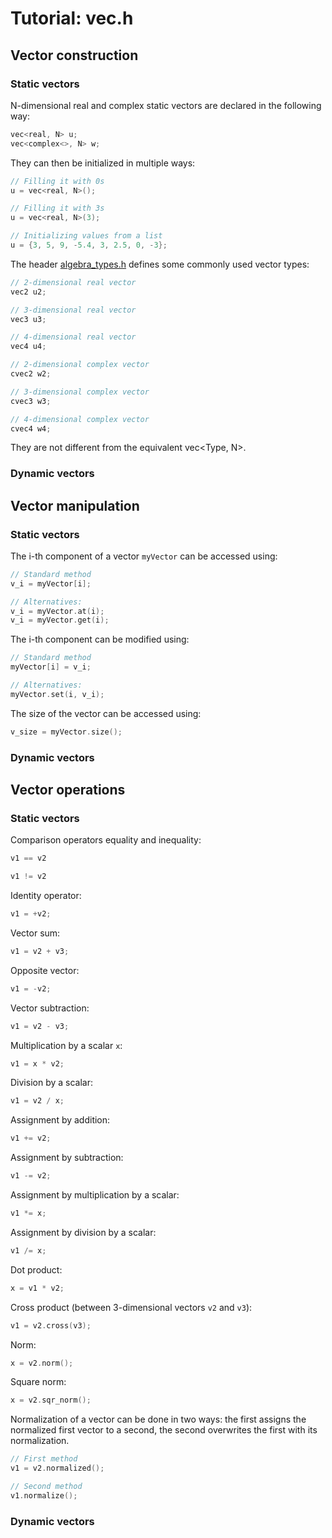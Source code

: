 # Tutorial: vec.h

## Vector construction

### Static vectors

N-dimensional real and complex static vectors are declared in the following way:

```cpp
vec<real, N> u;
vec<complex<>, N> w;
```

They can then be initialized in multiple ways:

```cpp
// Filling it with 0s
u = vec<real, N>();

// Filling it with 3s
u = vec<real, N>(3);

// Initializing values from a list
u = {3, 5, 9, -5.4, 3, 2.5, 0, -3};
```

The header [algebra_types.h](https://github.com/chaotic-society/theoretica/blob/master/src/algebra/algebra_types.h) defines some commonly used vector types:

```cpp
// 2-dimensional real vector
vec2 u2;

// 3-dimensional real vector
vec3 u3;

// 4-dimensional real vector
vec4 u4;

// 2-dimensional complex vector
cvec2 w2;

// 3-dimensional complex vector
cvec3 w3;

// 4-dimensional complex vector
cvec4 w4;
```

They are not different from the equivalent vec<Type, N>.


### Dynamic vectors

## Vector manipulation

### Static vectors

The i-th component of a vector `myVector` can be accessed using:

```cpp
// Standard method
v_i = myVector[i];

// Alternatives:
v_i = myVector.at(i);
v_i = myVector.get(i);
```

The i-th component can be modified using:

```cpp
// Standard method
myVector[i] = v_i;

// Alternatives:
myVector.set(i, v_i);
```

The size of the vector can be accessed using:

```cpp
v_size = myVector.size();
```

### Dynamic vectors

## Vector operations

### Static vectors

Comparison operators equality and inequality:
```cpp
v1 == v2

v1 != v2
```

Identity operator:

```cpp
v1 = +v2;
```

Vector sum:

```cpp
v1 = v2 + v3;
```

Opposite vector:

```cpp
v1 = -v2;
```

Vector subtraction:

```cpp
v1 = v2 - v3;
```

Multiplication by a scalar `x`:

```cpp
v1 = x * v2;
```

Division by a scalar:

```cpp
v1 = v2 / x;
```

Assignment by addition:

```cpp
v1 += v2;
```

Assignment by subtraction:

```cpp
v1 -= v2;
```

Assignment by multiplication by a scalar:

```cpp
v1 *= x;
```

Assignment by division by a scalar:

```cpp
v1 /= x;
```

Dot product:

```cpp
x = v1 * v2;
```

Cross product (between 3-dimensional vectors `v2` and `v3`):

```cpp
v1 = v2.cross(v3);
```

Norm:

```cpp
x = v2.norm();
```

Square norm:

```cpp
x = v2.sqr_norm();
```

Normalization of a vector can be done in two ways: the first assigns the normalized first vector to a second, the second overwrites the first with its normalization.

```cpp
// First method
v1 = v2.normalized();

// Second method
v1.normalize();
```

### Dynamic vectors
